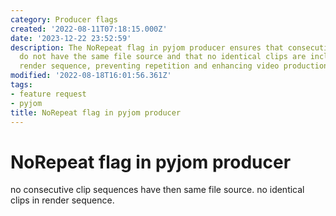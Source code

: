 ```yaml
---
category: Producer flags
created: '2022-08-11T07:18:15.000Z'
date: '2023-12-22 23:52:59'
description: The NoRepeat flag in pyjom producer ensures that consecutive clip sequences
  do not have the same file source and that no identical clips are included in the
  render sequence, preventing repetition and enhancing video production quality.
modified: '2022-08-18T16:01:56.361Z'
tags:
- feature request
- pyjom
title: NoRepeat flag in pyjom producer
---
```


# NoRepeat flag in pyjom producer

no consecutive clip sequences have then same file source.
no identical clips in render sequence.

